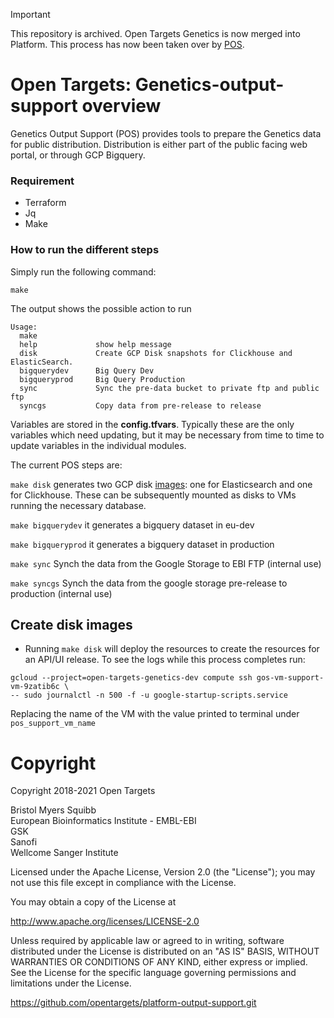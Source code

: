 > [!IMPORTANT]
> This repository is archived. Open Targets Genetics is now merged into Platform.
> This process has now been taken over by [POS](https://github.com/opentargets/platform-output-support).

# Open Targets: Genetics-output-support overview

Genetics Output Support (POS) provides tools to prepare the Genetics data for public distribution. Distribution is either part of the public facing web portal, or through GCP Bigquery.

### Requirement

- Terraform
- Jq
- Make

### How to run the different steps

Simply run the following command:

```make```

The output shows the possible action to run

```
Usage:
  make
  help             show help message
  disk             Create GCP Disk snapshots for Clickhouse and ElasticSearch.
  bigquerydev      Big Query Dev
  bigqueryprod     Big Query Production
  sync             Sync the pre-data bucket to private ftp and public ftp
  syncgs           Copy data from pre-release to release 
```

Variables are stored in the **config.tfvars**. Typically these are the only variables which need updating, but it may be necessary from time to time to update variables in the individual modules.

The current POS steps are:

```make disk``` generates two GCP disk [images](https://cloud.google.com/sdk/gcloud/reference/compute/images/create): one for Elasticsearch and one for Clickhouse. These can be subsequently mounted as disks to VMs running the necessary database.

```make bigquerydev``` it generates a bigquery dataset in eu-dev

```make bigqueryprod``` it generates a bigquery dataset in production

```make sync``` Synch the data from the Google Storage to EBI FTP (internal use)

```make syncgs``` Synch the data from the google storage pre-release to production (internal use)

## Create disk images

- Running `make disk` will deploy the resources to create the resources for an API/UI release. To see the logs while this process completes run:

```
gcloud --project=open-targets-genetics-dev compute ssh gos-vm-support-vm-9zatib6c \
-- sudo journalctl -n 500 -f -u google-startup-scripts.service 
```

Replacing the name of the VM with the value printed to terminal under `pos_support_vm_name`

# Copyright

Copyright 2018-2021 Open Targets

Bristol Myers Squibb <br>
European Bioinformatics Institute - EMBL-EBI <br>
GSK <br>
Sanofi <br>
Wellcome Sanger Institute <br>

Licensed under the Apache License, Version 2.0 (the "License");
you may not use this file except in compliance with the License.

You may obtain a copy of the License at

   <http://www.apache.org/licenses/LICENSE-2.0>

Unless required by applicable law or agreed to in writing, software
distributed under the License is distributed on an "AS IS" BASIS,
WITHOUT WARRANTIES OR CONDITIONS OF ANY KIND, either express or implied.
See the License for the specific language governing permissions and
limitations under the License.

<https://github.com/opentargets/platform-output-support.git>
